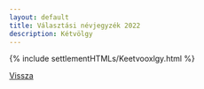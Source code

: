 ```yaml
---
layout: default
title: Választási névjegyzék 2022
description: Kétvölgy
---
```


{% include settlementHTMLs/Keetvooxlgy.html %}

[Vissza](../)